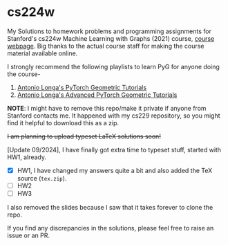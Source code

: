 # cs224w
My Solutions to homework problems and programming assignments for Stanford's cs224w Machine Learning with Graphs (2021) course, [course webpage](https://snap.stanford.edu/class/cs224w-2021/).
Big thanks to the actual course staff for making the course material available online.

I strongly recommend the following playlists to learn PyG for anyone doing the course- 
1. [Antonio Longa's PyTorch Geometric Tutorials](https://www.youtube.com/playlist?list=PLGMXrbDNfqTzqxB1IGgimuhtfAhGd8lHF)
2. [Antonio Longa's Advanced PyTorch Geometric Tutorials](https://www.youtube.com/playlist?list=PLGMXrbDNfqTwPxitLVHEbT9Pd6-oR_cud)

<b>NOTE</b>: I might have to remove this repo/make it private if anyone from Stanford contacts me. It happened with my cs229 repository, so you might find it helpful to download this as a zip.

<s>I am planning to upload typeset LaTeX solutions soon!</s>

[Update 09/2024], I have finally got extra time to typeset stuff, started with HW1, already.
- [x] HW1, I have changed my answers quite a bit and also added the TeX source (`tex.zip`).
- [ ] HW2
- [ ] HW3

I also removed the slides because I saw that it takes forever to clone the repo.

If you find any discrepancies in the solutions, please feel free to raise an issue or an PR.
